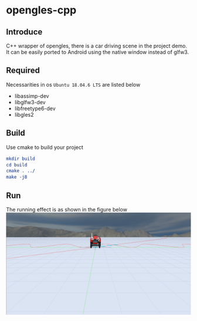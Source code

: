 # opengles-cpp

## Introduce

C++ wrapper of opengles, there is a car driving scene in the project demo. It can be easily ported to Android using the native window instead of glfw3.

## Required

Necessarities in os `Ubuntu 18.04.6 LTS` are listed below

- libassimp-dev
- libglfw3-dev
- libfreetype6-dev
- libgles2

## Build

Use cmake to build your project

```cmake
mkdir build
cd build
cmake . ../
make -j8
```

## Run

The running effect is as shown in the figure below![](./opengl-cpp.png)
